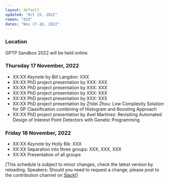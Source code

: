 ```yaml
---
layout: default
updated: "Oct 15, 2022"
roman: "XIX"
dates: "Nov 17-18, 2022"
---
```


### Location
GPTP Sandbox 2022 will be held online.

### Thursday 17 November, 2022

- XX:XX _Keynote_ by Bill Langdon: XXX
- XX:XX PhD project presentation by XXX: XXX
- XX:XX PhD project presentation by XXX: XXX
- XX:XX PhD project presentation by XXX: XXX
- XX:XX PhD project presentation by XXX: XXX
- XX:XX PhD project presentation by Zhilei Zhou: Low Complexity Solution for GP Classification combining of Histogram and Boosting Approach
- XX:XX PhD project presentation by Axel Martinez: Revisiting Automated Design of Interest Point Detectors with Genetic Programming

### Friday 18 November, 2022
- XX:XX _Keynote_ by Holly Bik: XXX
- XX:XX Separation into three groups: XXX, XXX, XXX
- XX:XX Presentation of all groups

[This schedule is subject to minor changes, check the latest version by reloading. Speakers: Should you need to request a change, please post to the contribution channel on [Slack!](https://gptp-workshops.slack.com)]

